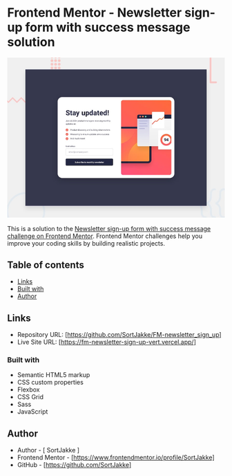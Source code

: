 # Frontend Mentor - Newsletter sign-up form with success message solution

![Design preview for the Newsletter sign-up form with success message coding challenge](./preview.jpg)

This is a solution to the [Newsletter sign-up form with success message challenge on Frontend Mentor](https://www.frontendmentor.io/challenges/newsletter-signup-form-with-success-message-3FC1AZbNrv). Frontend Mentor challenges help you improve your coding skills by building realistic projects.

## Table of contents

- [Links](#links)
- [Built with](#built-with)
- [Author](#author)

## Links

- Repository URL: [https://github.com/SortJakke/FM-newsletter_sign_up]
- Live Site URL: [https://fm-newsletter-sign-up-vert.vercel.app/]

### Built with

- Semantic HTML5 markup
- CSS custom properties
- Flexbox
- CSS Grid
- Sass
- JavaScript

## Author

- Author - [ SortJakke ]
- Frontend Mentor - [https://www.frontendmentor.io/profile/SortJakke]
- GitHub - [https://github.com/SortJakke]
